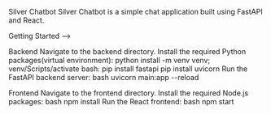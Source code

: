 Silver Chatbot
Silver Chatbot is a simple chat application built using FastAPI and React.

Getting Started -->

Backend
Navigate to the backend directory.
Install the required Python packages(virtual environment):
python install -m venv venv;
venv/Scripts/activate
bash:
pip install fastapi
pip install uvicorn
Run the FastAPI backend server:
bash
uvicorn main:app --reload

Frontend
Navigate to the frontend directory.
Install the required Node.js packages:
bash
npm install
Run the React frontend:
bash
npm start

<!-- Explanation of the React.js `app.js` file:
1. The `useState` hook is used to manage state in the functional component. Two states are defined: `inputText` to track the user's input and `chatHistory` to keep track of the conversation history.

2. The `handleInputChange` function is triggered whenever the user types in the input field. It updates the `inputText` state with the current input.

3. The `handleSend` function is triggered when the user clicks the "Send" button. It performs the following steps:
   - If the input is empty or contains only whitespace, it returns early.
   - Adds the user's message to the chat history with `isUser` set to `true`, and a "Sending query..." message with `isUser` set to `false`.
   - Sends the user input to the FastAPI backend using a POST request.
   - If the response is successful, it updates the temporary "Sending query..." message with the actual response from the backend and adds it to the chat history with `isUser` set to `false`.
   - Clears the input field and removes the temporary "Sending query..." message from the chat history.

4. The return section of the component renders the chat interface. It maps through the `chatHistory` array to display each message in a `div` element. The class of each `div` is determined by the `isUser` property of the message, either `'user'` or `'bot'`.

5. The input field and "Send" button allow the user to interact with the chatbot. When the user types a message and clicks "Send," the conversation is updated in real time based on the user's input and the bot's response.

Explanation of the FastAPI `app.py` file:
1. `from fastapi import FastAPI, HTTPException`: These lines import the necessary modules from the FastAPI library.

2. `from pydantic import BaseModel`: This line imports `BaseModel` from the Pydantic library, which is used for defining request and response models.

3. `from typing import List`: This line imports the `List` type from the Python `typing` module.

4. `app = FastAPI()`: This line initializes a FastAPI instance.

5. `class Message(BaseModel): ...`: This defines a Pydantic model `Message` with a single field `text`.

6. `class BotResponse(BaseModel): ...`: This defines a Pydantic model `BotResponse` with a single field `response`.

7. `@app.post("/process_input/", response_model=BotResponse)`: This is a FastAPI route decorator that listens for POST requests at the specified path and returns a `BotResponse`.

8. `def process_input(message: Message): ...`: This function handles the POST request. It takes a `Message` object as input, processes the bot's response , and returns a `BotResponse`. -->

